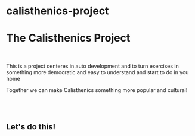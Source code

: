 # calisthenics-project

<h1>The Calisthenics Project</h1>
<br>
<p>This is a project centeres in auto development and to turn exercises in something more democratic and easy to understand and start to do in you home</p>
<p>Together we can make Calisthenics something more popular and cultural!</p>
<br><br>
<h2><b>Let's do this!</b></h2>
